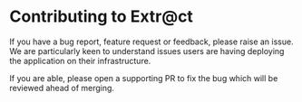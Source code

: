 # Contributing to Extr@ct

If you have a bug report, feature request or feedback, please raise an issue. We are particularly keen to understand issues users are having deploying the application on their infrastructure.

If you are able, please open a supporting PR to fix the bug which will be reviewed ahead of merging.